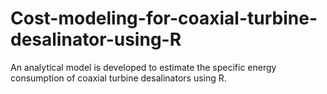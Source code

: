 # Cost-modeling-for-coaxial-turbine-desalinator-using-R
An analytical model is developed to estimate the specific energy consumption of coaxial turbine desalinators using R.
